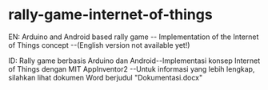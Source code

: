 # rally-game-internet-of-things
EN: 
Arduino and Android based rally game -- Implementation of the Internet of Things concept
--(English version not available yet!)

ID:
Rally game berbasis Arduino dan Android--Implementasi konsep Internet of Things dengan MIT AppInventor2
--Untuk informasi yang lebih lengkap, silahkan lihat dokumen Word berjudul "Dokumentasi.docx"


